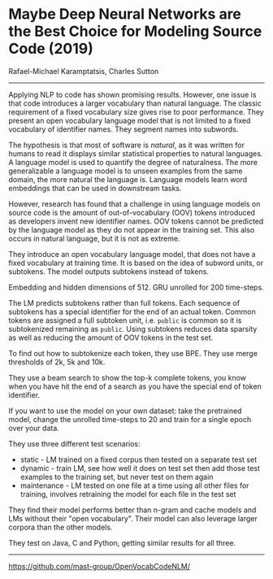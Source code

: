 # Maybe Deep Neural Networks are the Best Choice for Modeling Source Code (2019)

Rafael-Michael Karamptatsis, Charles Sutton

---

Applying NLP to code has shown promising results. However, one issue is that code introduces a larger vocabulary than natural language. The classic requirement of a fixed vocabulary size gives rise to poor performance. They present an open vocabulary language model that is not limited to a fixed vocabulary of identifier names. They segment names into subwords.

The hypothesis is that most of software is *natural*, as it was written for humans to read it displays similar statistical properties to natural languages. A language model is used to quantify the degree of naturalness. The more generalizable a language model is to unseen examples from the same domain, the more natural the language is. Language models learn word embeddings that can be used in downstream tasks.

However, research has found that a challenge in using language models on source code is the amount of out-of-vocabulary (OOV) tokens introduced as developers invent new identifier names. OOV tokens cannot be predicted by the language model as they do not appear in the training set. This also occurs in natural language, but it is not as extreme.

They introduce an open vocabulary language model, that does not have a fixed vocabulary at training time. It is based on the idea of subword units, or subtokens. The model outputs subtokens instead of tokens.

Embedding and hidden dimensions of 512. GRU unrolled for 200 time-steps.

The LM predicts subtokens rather than full tokens. Each sequence of subtokens has a special identifier for the end of an actual token. Common tokens are assigned a full subtoken unit, i.e. `public` is common so it is subtokenized remaining as `public`. Using subtokens reduces data sparsity as well as reducing the amount of OOV tokens in the test set.

To find out how to subtokenize each token, they use BPE. They use merge thresholds of 2k, 5k and 10k.

They use a beam search to show the top-k complete tokens, you know when you have hit the end of a search as you have the special end of token identifier.

If you want to use the model on your own dataset: take the pretrained model, change the unrolled time-steps to 20 and train for a single epoch over your data.

They use three different test scenarios:

- static - LM trained on a fixed corpus then tested on a separate test set
- dynamic - train LM, see how well it does on test set then add those test examples to the training set, but never test on them again
- maintenance - LM tested on one file at a time using all other files for training, involves retraining the model for each file in the test set

They find their model performs better than n-gram and cache models and LMs without their "open vocabulary". Their model can also leverage larger corpora than the other models.

They test on Java, C and Python, getting similar results for all three.



---

https://github.com/mast-group/OpenVocabCodeNLM/
